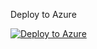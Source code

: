 Deploy to Azure

[![Deploy to Azure](https://aka.ms/deploytoazurebutton)](https://portal.azure.com/#create/Microsoft.Template/uri/https%3A%2F%2Fraw.githubusercontent.com%2Fice-engineering%2FTest-Onboarding%2Fmaster%2FWorkbookTesting%2FWorkbookTestDeployment.json/createUIDefinitionUri/https%3A%2F%2Fraw.githubusercontent.com%2Fice-engineering%2FTest-Onboarding%2FAlexTest%2FWorkbookTesting%2FcreateUiDefinition.json)
